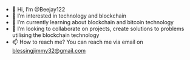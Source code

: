 - 👋 Hi, I’m @Beejay122
- 👀 I’m interested in technology and blockchain
- 🌱 I’m currently learning about blockchain and bitcoin technology
- 💞️ I’m looking to collaborate on projects, create solutions to problems utilising the blockchain technology
- 📫 How to reach me? You can reach me via email on blessingjimmy32@gmail.com

<!---
Beejay122/Beejay122 is a ✨ special ✨ repository because its `README.md` (this file) appears on your GitHub profile.
You can click the Preview link to take a look at your changes.
--->
